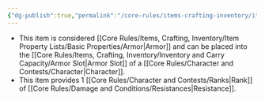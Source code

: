 ```yaml
---
{"dg-publish":true,"permalink":"/core-rules/items-crafting-inventory/item-property-lists/basic-properties/armor/"}
---
```


- This item is considered [[Core Rules/Items, Crafting, Inventory/Item Property Lists/Basic Properties/Armor\|Armor]] and can be placed into the [[Core Rules/Items, Crafting, Inventory/Inventory and Carry Capacity/Armor Slot\|Armor Slot]] of a [[Core Rules/Character and Contests/Character\|Character]].
- This item provides 1 [[Core Rules/Character and Contests/Ranks\|Rank]] of [[Core Rules/Damage and Conditions/Resistances\|Resistance]].